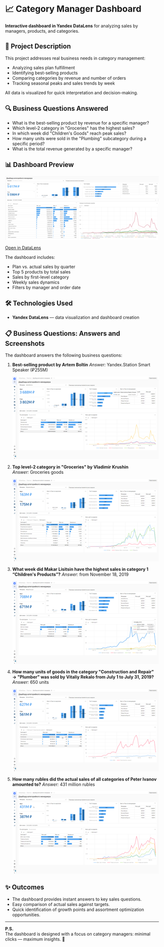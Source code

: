 # 📈 Category Manager Dashboard

**Interactive dashboard in Yandex DataLens** for analyzing sales by managers, products, and categories.

## 🧠 Project Description
This project addresses real business needs in category management:
- Analyzing sales plan fulfillment
- Identifying best-selling products
- Comparing categories by revenue and number of orders
- Tracking seasonal peaks and sales trends by week

All data is visualized for quick interpretation and decision-making.

## 🔍 Business Questions Answered
- What is the best-selling product by revenue for a specific manager?
- Which level-2 category in "Groceries" has the highest sales?
- In which week did "Children's Goods" reach peak sales?
- How many units were sold in the "Plumbing" subcategory during a specific period?
- What is the total revenue generated by a specific manager?

## 📊 Dashboard Preview

![Dashboard Preview](img/dashboard_preview.png)

[Open in DataLens](https://datalens.yandex.cloud/s1vfz4takng8e?_no_controls=1&_lang=en)

The dashboard includes:
- Plan vs. actual sales by quarter
- Top 5 products by total sales
- Sales by first-level category
- Weekly sales dynamics
- Filters by manager and order date

## 🛠 Technologies Used
- **Yandex DataLens** — data visualization and dashboard creation

## 📋 Business Questions: Answers and Screenshots

The dashboard answers the following business questions:

1. **Best-selling product by Artem Boltin** 
   _Answer:_ Yandex.Station Smart Speaker (₽255M)
   
   ![Answer Screenshot 1](img/answer_1.png)

2. **Top level-2 category in "Groceries" by Vladimir Krushin**  
   _Answer:_ Groceries goods
   
   ![Answer Screenshot 2](img/answer_2.png)

3. **What week did Makar Lisitsin have the highest sales in category 1 “Children's Products”?**
    _Answer:_ from November 18, 2019
   
    ![Answer Screenshot 3](img/answer_3.png)

4. **How many units of goods in the category "Construction and Repair" → "Plumber" was sold by Vitaliy Rekalo from July 1 to July 31, 2019?**
    _Answer:_ 650 units
   
    ![Answer Screenshot 4](img/answer_4.png)

5. **How many rubles did the actual sales of all categories of Peter Ivanov amounted to?**
    _Answer:_ 431 million rubles
   
    ![Answer Screenshot 5](img/answer_5.png)

## ✨ Outcomes
- The dashboard provides instant answers to key sales questions.
- Easy comparison of actual sales against targets.
- Quick identification of growth points and assortment optimization opportunities.

---

**P.S.**  
The dashboard is designed with a focus on category managers: minimal clicks — maximum insights. 🎯
